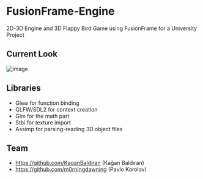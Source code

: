 # FusionFrame-Engine
2D-3D Engine and 3D Flappy Bird Game using FusionFrame for a University Project 
## Current Look

![image](https://github.com/KaganBaldiran/FusionFrame-Engine/assets/80681941/ee8f7178-089a-4b8d-b124-ff6a2db45c0d)

## Libraries 
- Glew for function binding
- GLFW/SDL2 for context creation
- Glm for the math part
- Stbi for texture import
- Assimp for parsing-reading 3D object files

## Team
- https://github.com/KaganBaldiran (Kağan Baldıran)
- https://github.com/m0rningdawning (Pavlo Korolov)
  
